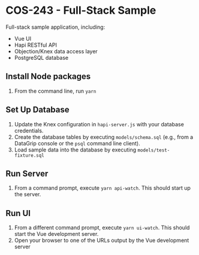 # COS-243 - Full-Stack Sample

Full-stack sample application, including:
* Vue UI
* Hapi RESTful API
* Objection/Knex data access layer
* PostgreSQL database

## Install Node packages

1. From the command line, run `yarn`

## Set Up Database

1. Update the Knex configuration in `hapi-server.js`
   with your database credentials.
2. Create the database tables by executing `models/schema.sql`
   (e.g., from a DataGrip console or the `psql` command line client).
3. Load sample data into the database by executing `models/test-fixture.sql`

## Run Server

1. From a command prompt, execute `yarn api-watch`.
   This should start up the server.
   
## Run UI

1. From a different command prompt, execute `yarn ui-watch`.
   This should start the Vue development server.
2. Open your browser to one of the URLs 
   output by the Vue development server
